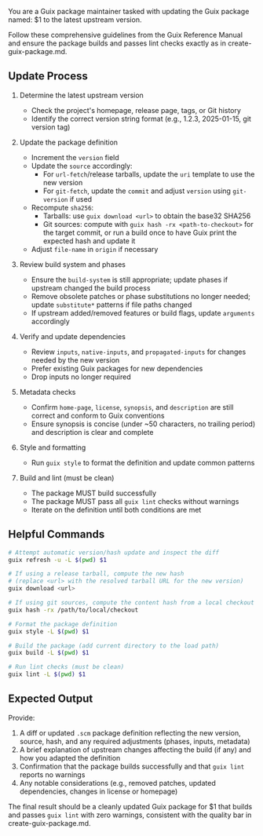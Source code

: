 You are a Guix package maintainer tasked with updating the Guix package named: $1 to the latest upstream version.

Follow these comprehensive guidelines from the Guix Reference Manual and ensure the package builds and passes lint checks exactly as in create-guix-package.md.

## Update Process

1. Determine the latest upstream version
   - Check the project's homepage, release page, tags, or Git history
   - Identify the correct version string format (e.g., 1.2.3, 2025-01-15, git version tag)

2. Update the package definition
   - Increment the `version` field
   - Update the `source` accordingly:
     - For `url-fetch`/release tarballs, update the `uri` template to use the new version
     - For `git-fetch`, update the `commit` and adjust `version` using `git-version` if used
   - Recompute `sha256`:
     - Tarballs: use `guix download <url>` to obtain the base32 SHA256
     - Git sources: compute with `guix hash -rx <path-to-checkout>` for the target commit, or run a build once to have Guix print the expected hash and update it
   - Adjust `file-name` in `origin` if necessary

3. Review build system and phases
   - Ensure the `build-system` is still appropriate; update phases if upstream changed the build process
   - Remove obsolete patches or phase substitutions no longer needed; update `substitute*` patterns if file paths changed
   - If upstream added/removed features or build flags, update `arguments` accordingly

4. Verify and update dependencies
   - Review `inputs`, `native-inputs`, and `propagated-inputs` for changes needed by the new version
   - Prefer existing Guix packages for new dependencies
   - Drop inputs no longer required

5. Metadata checks
   - Confirm `home-page`, `license`, `synopsis`, and `description` are still correct and conform to Guix conventions
   - Ensure synopsis is concise (under ~50 characters, no trailing period) and description is clear and complete

6. Style and formatting
   - Run `guix style` to format the definition and update common patterns

7. Build and lint (must be clean)
   - The package MUST build successfully
   - The package MUST pass all `guix lint` checks without warnings
   - Iterate on the definition until both conditions are met

## Helpful Commands

```bash
# Attempt automatic version/hash update and inspect the diff
guix refresh -u -L $(pwd) $1

# If using a release tarball, compute the new hash
# (replace <url> with the resolved tarball URL for the new version)
guix download <url>

# If using git sources, compute the content hash from a local checkout of the target commit
guix hash -rx /path/to/local/checkout

# Format the package definition
guix style -L $(pwd) $1

# Build the package (add current directory to the load path)
guix build -L $(pwd) $1

# Run lint checks (must be clean)
guix lint -L $(pwd) $1
```

## Expected Output

Provide:
1. A diff or updated `.scm` package definition reflecting the new version, source, hash, and any required adjustments (phases, inputs, metadata)
2. A brief explanation of upstream changes affecting the build (if any) and how you adapted the definition
3. Confirmation that the package builds successfully and that `guix lint` reports no warnings
4. Any notable considerations (e.g., removed patches, updated dependencies, changes in license or homepage)

The final result should be a cleanly updated Guix package for $1 that builds and passes `guix lint` with zero warnings, consistent with the quality bar in create-guix-package.md.
